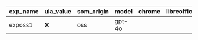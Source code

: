 | exp_name | uia_value | som_origin | model | chrome | libreoffice_calc | libreoffice_writer | vlc | vs_code | settings | windows_calc | clock | msedge | file_explorer | microsoft_paint | notepad | *errors* |
|--- | --- | --- | --- | --- | --- | --- | --- | --- | --- | --- | --- | --- | --- | --- | --- | ---|
| exposs1 | ❌ | oss | gpt-4o |  |  |  |  |  |  |  |  |  |  |  |  | 0 |
